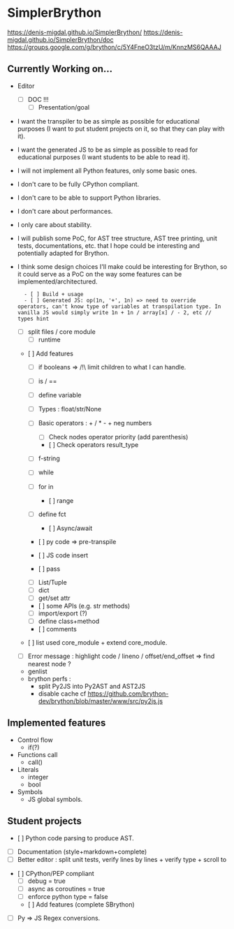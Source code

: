 # SimplerBrython

https://denis-migdal.github.io/SimplerBrython/
https://denis-migdal.github.io/SimplerBrython/doc
https://groups.google.com/g/brython/c/5Y4FneO3tzU/m/KnnzMS6QAAAJ

## Currently Working on...

- Editor
    - [ ] DOC !!!
        - [ ] Presentation/goal
- I want the transpiler to be as simple as possible for educational purposes (I want to put student projects on it, so that they can play with it).
- I want the generated JS to be as simple as possible to read for educational purposes (I want students to be able to read it).
- I will not implement all Python features, only some basic ones.
- I don't care to be fully CPython compliant.
- I don't care to be able to support Python libraries.
- I don't care about performances.
- I only care about stability.
- I will publish some PoC, for AST tree structure, AST tree printing, unit tests, documentations, etc. that I hope could be interesting and potentially adapted for Brython.
- I think some design choices I'll make could be interesting for Brython, so it could serve as a PoC on the way some features can be implemented/architectured.

        - [ ] Build + usage
        - [ ] Generated JS: op(1n, '+', 1n) => need to override operators, can't know type of variables at transpilation type. In vanilla JS would simply write 1n + 1n / array[x] / - 2, etc // types hint

    - [ ] split files / core module
        - [ ] runtime

    - [ ] Add features
        - [ ] if booleans
            => /!\ limit children to what I can handle.
        - [ ] is / ==
        - [ ] define variable

        - [ ] Types : float/str/None
        - [ ] Basic operators : + / * - + neg numbers
            - [ ] Check nodes operator priority (add parenthesis)
            - [ ] Check operators result_type
        - [ ] f-string

        - [ ] while
        - [ ] for in
            - [ ] range
        
        - [ ] define fct
            - [ ] Async/await

        - [ ] py code => pre-transpile
        - [ ] JS code insert

        - [ ] pass
        - [ ] List/Tuple
        - [ ] dict
        - [ ] get/set attr
        - [ ] some APIs (e.g. str methods)

        - [ ] import/export (?)
        - [ ] define class+method
        - [ ] comments
    - [ ] list used core_module + extend core_module.
    - [ ] Error message : highlight code / lineno / offset/end_offset => find nearest node ?
    - genlist
    - brython perfs :
        - split Py2JS into Py2AST and AST2JS
        - disable cache
    cf https://github.com/brython-dev/brython/blob/master/www/src/py2js.js

## Implemented features

- Control flow
    - if(?)
- Functions call
    - call()
- Literals
    - integer
    - bool
- Symbols
    - JS global symbols.

## Student projects

- [ ] Python code parsing to produce AST.
- [ ] Documentation (style+markdown+complete)
- [ ] Better editor : split unit tests, verify lines by lines + verify type + scroll to
- [ ] CPython/PEP compliant
    - [ ] debug = true
    - [ ] async as coroutines = true
    - [ ] enforce python type = false
    - [ ] Add features (complete SBrython)
- [ ] Py => JS Regex conversions.